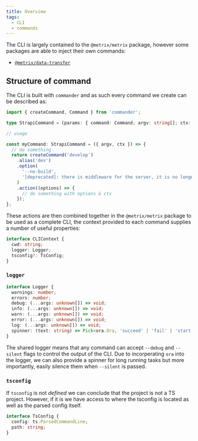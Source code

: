 ```yaml
---
title: Overview
tags:
  - CLI
  - commands
---
```


The CLI is largely contained to the `@metrix/metrix` package, however some packages are able to inject their own commands:

- [`@metrix/data-transfer`](/docs/core/data-transfer/intro)

## Structure of command

The CLI is built with `commander` and as such every command we create can be described as:

```ts
import { createCommand, Command } from 'commander';

type StrapiCommand = (params: { command: Command; argv: string[]; ctx: CLIContext }) => Command;

// usage

const myCommand: StrapiCommand = ({ argv, ctx }) => {
  // do something
  return createCommand('develop')
    .alias('dev')
    .option(
      '--no-build',
      '[deprecated]: there is middleware for the server, it is no longer a separate process'
    )
    .action((options) => {
      // do something with options & ctx
    });
};
```

These actions are then combined together in the `@metrix/metrix` package to be used as a complete CLI, the context provided to each command
supplies a number of useful properties:

```ts
interface CLIContext {
  cwd: string;
  logger: Logger;
  tsconfig?: TsConfig;
}
```

### `logger`

```ts
interface Logger {
  warnings: number;
  errors: number;
  debug: (...args: unknown[]) => void;
  info: (...args: unknown[]) => void;
  warn: (...args: unknown[]) => void;
  error: (...args: unknown[]) => void;
  log: (...args: unknown[]) => void;
  spinner: (text: string) => Pick<ora.Ora, 'succeed' | 'fail' | 'start' | 'text'>;
}
```

The shared logger means that any command can accept `--debug` and `--silent` flags to control the output of the CLI. Due to incorperating `ora` into the logger, we can also provide a spinner for long running tasks but more importantly, easily silence them when `--silent` is passed.

### `tsconfig`

If `tsconfig` is not _defined_ we can conclude that the project is not a TS project. However, if it is we have access to where the tsconfig is located as well as the parsed config itself.

```ts
interface TsConfig {
  config: ts.ParsedCommandLine;
  path: string;
}
```
